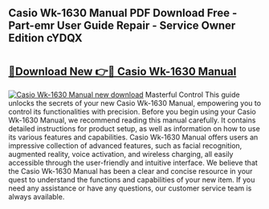 ## Casio Wk-1630 Manual PDF Download Free - Part-emr User Guide Repair - Service Owner Edition cYDQX

# <h2><a href="http://bc45389.oget.top/?id=Casio+Wk-1630+Manual">🔗Download New 👉🔴 Casio Wk-1630 Manual</a></h2>

[![Casio Wk-1630 Manual new download](https://i.imgur.com/5g1atiW.png)](http://bc45389.oget.top/?id=Casio+Wk-1630+Manual)
Masterful Control This guide unlocks the secrets of your new Casio Wk-1630 Manual, empowering you to control its functionalities with precision. Before you begin using your Casio Wk-1630 Manual, we recommend reading this manual carefully. It contains detailed instructions for product setup, as well as information on how to use its various features and capabilities. Casio Wk-1630 Manual offers users an impressive collection of advanced features, such as facial recognition, augmented reality, voice activation, and wireless charging, all easily accessible through the user-friendly and intuitive interface. We believe that the Casio Wk-1630 Manual has been a clear and concise resource in your quest to understand the functions and capabilities of your new item. If you need any assistance or have any questions, our customer service team is always available.
